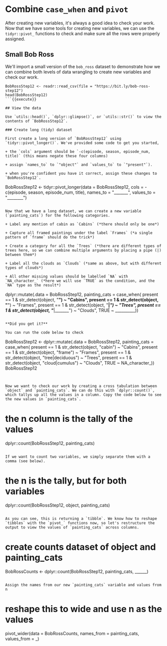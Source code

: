 # Combine `case_when` and `pivot`

After creating new variables, it's always a good idea to check your work. Now that we have some tools for creating new variables, we can use the `tidyr::pivot_` functions to check and make sure all the rows were properly assigned. 

## Small Bob Ross

We'll import a small version of the `bob_ross` dataset to demonstrate how we can combine both levels of data wrangling to create new variables and check our work. 

```
BobRossStep12 <- readr::read_csv(file = "https://bit.ly/bob-ross-step12")
head(BobRossStep12)
```{{execute}}

## View the data 

Use `utils::head()`, `dplyr::glimpse()`, or `utils::str()` to view the contents of `BobRossStep12`.

### Create long (tidy) dataset

First create a long version of `BobRossStep12` using `tidyr::pivot_longer()`. We've provided some code to get you started, 

+ the `cols` argument should be `-c(episode, season, episode_num, title)` (this means negate these four columns)  

+ assign `names_to` to `"object"` and `values_to` to `"present"`).

+ when you're confident you have it correct, assign these changes to `BobRossStep12`.

```
BobRossStep12 <- tidyr::pivot_longer(data = BobRossStep12, cols = -c(episode, season, episode_num, title), names_to = "_______",  values_to = "________")
```{{copy}}

Now that we have a long dataset, we can create a new variable (`painting_cats`) for the following categories.

+ Label any mention of cabin as `Cabins` (*there should only be one*)

+ Capture all framed paintings under the label `Frames` (*a single pattern of `frame` should do the trick*)

+ Create a category for all the `Trees` (*there are different types of trees here, so we can combine multiple arguments by placing a pipe (|) between them*)

+ Label all the clouds as `Clouds` (*same as above, but with different types of clouds*)

+ All other missing values should be labelled `NA` with `NA_character_` (*here we will use `TRUE` as the condition, and the `NA` type as the result*)

```
dplyr::mutate(.data = BobRossStep12, 
        painting_cats = case_when(
                present == 1 & str_detect(object, "______") ~ "Cabins",
                  present == 1 & str_detect(object, "______") ~ "Frames", 
                    present == 1 & str_detect(object, "____|_________") ~ "Trees",
                        present == 1 & str_detect(object, "_____|_______") ~ "Clouds", 
                            TRUE ~ __________)) 
```{{copy}}

**Did you get it?** 

You can run the code below to check 

```
BobRossStep12 <- dplyr::mutate(.data = BobRossStep12, 
              painting_cats = case_when(
                  present == 1 & str_detect(object, "cabin") ~ "Cabins",
                  present == 1 & str_detect(object, "frame") ~ "Frames",
                  present == 1 & str_detect(object, "tree|deciduous") ~ "Trees",
                  present == 1 & str_detect(object, "cloud|cumulus") ~ "Clouds",
                  TRUE ~ NA_character_)) 
BobRossStep12
```{{execute}}


Now we want to check our work by creating a cross tabulation between `object` and `painting_cats`. We can do this with `dplyr::count()`, which tallys up all the values in a column. Copy the code below to see the new values in `painting_cats`.

```
# the n column is the tally of the values
dplyr::count(BobRossStep12, painting_cats)
```{{copy}}

If we want to count two variables, we simply separate them with a comma (see below). 

```
# the n is the tally, but for both variables
dplyr::count(BobRossStep12, object, painting_cats)
```{{copy}}

As you can see, this is returning a `tibble`. We know how to reshape `tibbles` with the `pivot_` functions now, so let's restructure the output to view the values of `painting_cats` across columns. 

```
# create counts dataset of object and painting_cats
BobRossCounts <- dplyr::count(BobRossStep12, painting_cats, ______)
```{{copy}}

Assign the names from our new `painting_cats` variable and values from n

```
# reshape this to wide and use n as the values
pivot_wider(data = BobRossCounts, names_from = painting_cats, values_from = _)
```{{copy}}




